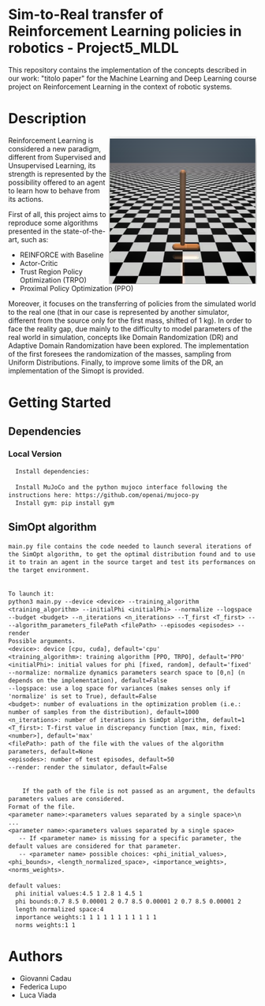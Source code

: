 # Sim-to-Real transfer of Reinforcement Learning policies in robotics - Project5_MLDL

This repository contains the implementation of the concepts described in our work: "titolo paper" for the Machine Learning and Deep Learning course project on Reinforcement Learning in the context of robotic systems.
 
# Description
<img align = "right" src="hopper.png" width="300" height="300">

Reinforcement Learning is considered a new paradigm, different from Supervised and Unsupervised Learning, its strength is represented by the possibility offered to an agent to learn how to behave from its actions.


First of all, this project aims to reproduce some algorithms presented in the state-of-the-art, such as: 

*  REINFORCE with Baseline
*  Actor-Critic
*  Trust Region Policy Optimization (TRPO)
*  Proximal Policy Optimization (PPO)

Moreover, it focuses on the transferring of policies from the simulated world to the real one (that in our case is represented by another simulator, different from the source only for the first mass, shifted of 1 kg).
In order to face the reality gap, due mainly to the difficulty to model parameters of the real world in simulation, concepts like Domain Randomization  (DR) and Adaptive Domain Randomization have been explored. The implementation of the first foresees the randomization of the masses, sampling from Uniform Distributions. Finally, to improve some limits of the DR, an implementation of the Simopt is provided.


# Getting Started
## Dependencies

   ### Local Version

      Install dependencies:

      Install MuJoCo and the python mujoco interface following the instructions here: https://github.com/openai/mujoco-py
      Install gym: pip install gym
      

## SimOpt algorithm
    main.py file contains the code needed to launch several iterations of the SimOpt algorithm, to get the optimal distribution found and to use it to train an agent in the source target and test its performances on the target environment.
    
    
    To launch it:
    python3 main.py --device <device> --training_algorithm <training_algorithm> --initialPhi <initialPhi> --normalize --logspace --budget <budget> --n_iterations <n_iterations> --T_first <T_first> ----algorithm_parameters_filePath <filePath> --episodes <episodes> --render
    Possible arguments.
    <device>: device [cpu, cuda], default='cpu'
    <training_algorithm>: training algorithm [PPO, TRPO], default='PPO'
    <initialPhi>: initial values for phi [fixed, random], default='fixed'
    --normalize: normalize dynamics parameters search space to [0,n] (n depends on the implementation), default=False
    --logspace: use a log space for variances (makes senses only if 'normalize' is set to True), default=False
    <budget>: number of evaluations in the optimization problem (i.e.: number of samples from the distribution), default=1000
    <n_iterations>: number of iterations in SimOpt algorithm, default=1
    <T_first>: T-first value in discrepancy function [max, min, fixed:<number>], default='max'
    <filePath>: path of the file with the values of the algorithm parameters, default=None
    <episodes>: number of test episodes, default=50
    --render: render the simulator, default=False
    
    
        If the path of the file is not passed as an argument, the defaults parameters values are considered.
    Format of the file.
    <parameter name>:<parameters values separated by a single space>\n
    ...
    <parameter name>:<parameters values separated by a single space>
       -- If <parameter name> is missing for a specific parameter, the default values are considered for that parameter. 
       -- <parameter name> possible choices: <phi_initial_values>, <phi_bounds>, <length_normalized_space>, <importance_weights>, <norms_weights>.

    default values:
      phi initial values:4.5 1 2.8 1 4.5 1
      phi bounds:0.7 8.5 0.00001 2 0.7 8.5 0.00001 2 0.7 8.5 0.00001 2
      length normalized space:4
      importance weights:1 1 1 1 1 1 1 1 1 1 1
      norms weights:1 1





# Authors

* Giovanni Cadau
* Federica Lupo
* Luca Viada


